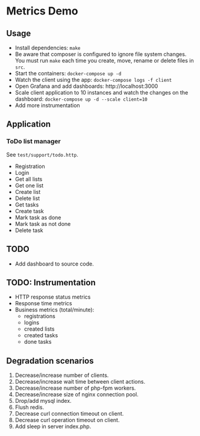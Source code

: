 # Metrics Demo

## Usage

- Install dependencies: `make`
- Be aware that composer is configured to ignore file system changes. You must run `make` each time you create, move, rename or delete files in `src`.
- Start the containers: `docker-compose up -d`
- Watch the client using the app: `docker-compose logs -f client`
- Open Grafana and add dashboards: http://localhost:3000
- Scale client application to 10 instances and watch the changes on the dashboard: `docker-compose up -d --scale client=10`
- Add more instrumentation

## Application

### ToDo list manager

See `test/support/todo.http`.

- Registration
- Login
- Get all lists
- Get one list
- Create list
- Delete list
- Get tasks
- Create task
- Mark task as done
- Mark task as not done
- Delete task

## TODO

- Add dashboard to source code.

## TODO: Instrumentation

- HTTP response status metrics
- Response time metrics
- Business metrics (total/minute):
    - registrations
    - logins
    - created lists
    - created tasks
    - done tasks
    
## Degradation scenarios

1. Decrease/increase number of clients.
2. Decrease/increase wait time between client actions.
3. Decrease/increase number of php-fpm workers.
4. Decrease/increase size of nginx connection pool.
5. Drop/add mysql index.
6. Flush redis.
7. Decrease curl connection timeout on client.
8. Decrease curl operation timeout on client.
9. Add sleep in server index.php.
 
